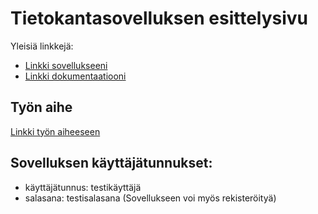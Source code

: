 ﻿# Tietokantasovelluksen esittelysivu



Yleisiä linkkejä:


* [Linkki sovellukseeni](http://tviivi.users.cs.helsinki.fi/tsoha/login)
* [Linkki dokumentaatiooni](https://github.com/tviivi/Tsoha-Bootstrap/blob/master/doc/dokumentaatio.pdf)


## Työn aihe


[Linkki työn aiheeseen](http://advancedkittenry.github.io/suunnittelu_ja_tyoymparisto/aiheet/Muistilista.html) 

## Sovelluksen käyttäjätunnukset:
* käyttäjätunnus: testikäyttäjä
* salasana: testisalasana
(Sovellukseen voi myös rekisteröityä)